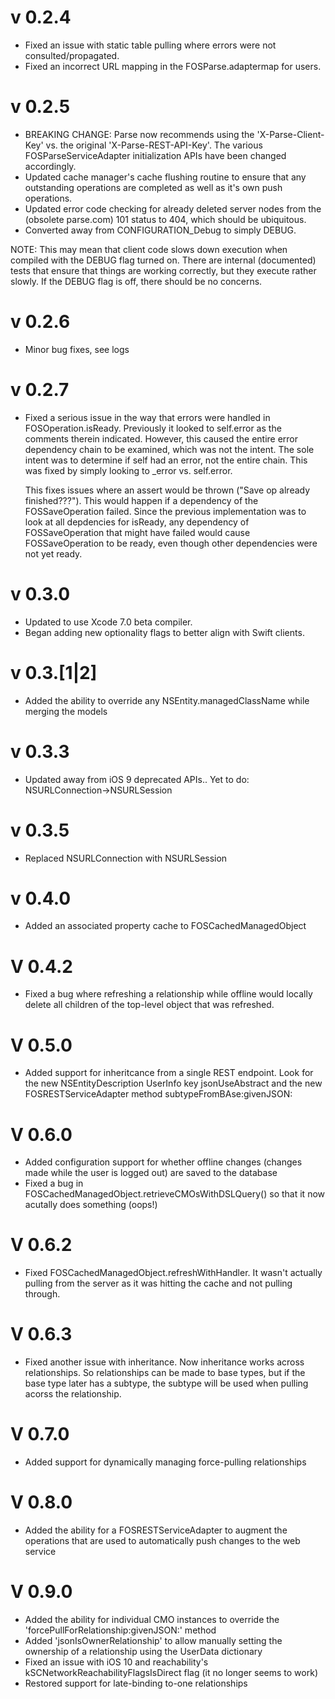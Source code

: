 # v 0.2.4

* Fixed an issue with static table pulling where errors were not consulted/propagated.
* Fixed an incorrect URL mapping in the FOSParse.adaptermap for users.

# v 0.2.5

* BREAKING CHANGE: Parse now recommends using the 'X-Parse-Client-Key' vs. the original 'X-Parse-REST-API-Key'.  The various FOSParseServiceAdapter initialization APIs have been changed accordingly.
* Updated cache manager's cache flushing routine to ensure that any outstanding operations are completed as well as it's own push operations.
* Updated error code checking for already deleted server nodes from the (obsolete parse.com) 101 status to 404, which should be ubiquitous.
* Converted away from CONFIGURATION_Debug to simply DEBUG.

NOTE: This may mean that client code slows down execution when compiled with the DEBUG flag turned on. There are internal (documented) tests that ensure that things are working correctly, but they execute rather slowly. If the DEBUG flag is off, there should be no concerns.

# v 0.2.6

* Minor bug fixes, see logs

# v 0.2.7

* Fixed a serious issue in the way that errors were handled in FOSOperation.isReady.  Previously it looked to self.error as the comments therein indicated.  However, this caused the entire error dependency chain to be examined, which was not the intent.  The sole intent was to determine if self had an error, not the entire chain.  This was fixed by simply looking to _error vs. self.error.

  This fixes issues where an assert would be thrown ("Save op already finished???").  This would happen if a dependency of the FOSSaveOperation failed.  Since the previous implementation was to look at all depdencies for isReady, any dependency of FOSSaveOperation that might have failed would cause FOSSaveOperation to be ready, even though other dependencies were not yet ready.

# v 0.3.0

* Updated to use Xcode 7.0 beta compiler. 
* Began adding new optionality flags to better align with Swift clients.

# v 0.3.[1|2]

* Added the ability to override any NSEntity.managedClassName while merging the models

# v 0.3.3

* Updated away from iOS 9 deprecated APIs..  Yet to do: NSURLConnection->NSURLSession 

# v 0.3.5

* Replaced NSURLConnection with NSURLSession

# v 0.4.0

* Added an associated property cache to FOSCachedManagedObject

# V 0.4.2

* Fixed a bug where refreshing a relationship while offline would locally delete all children of the top-level object that was refreshed.

# V 0.5.0

* Added support for inheritcance from a single REST endpoint. Look for the new NSEntityDescription UserInfo key jsonUseAbstract and the new FOSRESTServiceAdapter method subtypeFromBAse:givenJSON:

# V 0.6.0

* Added configuration support for whether offline changes (changes made while the user is logged out) are saved to the database
* Fixed a bug in FOSCachedManagedObject.retrieveCMOsWithDSLQuery() so that it now acutally does something (oops!)

# V 0.6.2

* Fixed FOSCachedManagedObject.refreshWithHandler.  It wasn't actually pulling from the server as it was hitting the cache and not pulling through.

# V 0.6.3

* Fixed another issue with inheritance. Now inheritance works across relationships.  So relationships can be made to base types, but if the base type later has a subtype, the subtype will be used when pulling acorss the relationship.

# V 0.7.0

* Added support for dynamically managing force-pulling relationships

# V 0.8.0

* Added the ability for a FOSRESTServiceAdapter to augment the operations that are used to automatically push changes to the web service

# V 0.9.0

* Added the ability for individual CMO instances to override the 'forcePullForRelationship:givenJSON:' method
* Added 'jsonIsOwnerRelationship' to allow manually setting the ownership of a relationship using the UserData dictionary
* Fixed an issue with iOS 10 and reachability's kSCNetworkReachabilityFlagsIsDirect flag (it no longer seems to work)
* Restored support for late-binding to-one relationships
